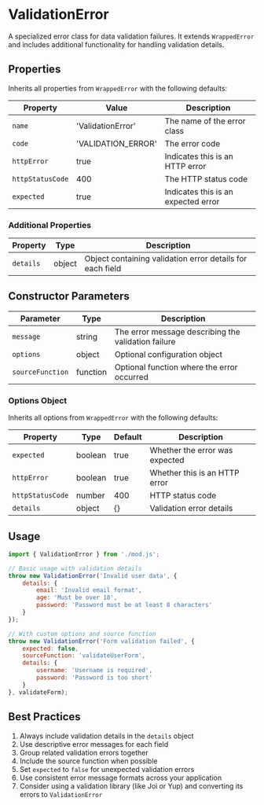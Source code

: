 # ValidationError

A specialized error class for data validation failures. It extends `WrappedError` and includes additional functionality for handling validation details.

## Properties

Inherits all properties from `WrappedError` with the following defaults:

| Property | Value | Description |
|----------|-------|-------------|
| `name` | 'ValidationError' | The name of the error class |
| `code` | 'VALIDATION_ERROR' | The error code |
| `httpError` | true | Indicates this is an HTTP error |
| `httpStatusCode` | 400 | The HTTP status code |
| `expected` | true | Indicates this is an expected error |

### Additional Properties

| Property | Type | Description |
|----------|------|-------------|
| `details` | object | Object containing validation error details for each field |

## Constructor Parameters

| Parameter | Type | Description |
|-----------|------|-------------|
| `message` | string | The error message describing the validation failure |
| `options` | object | Optional configuration object |
| `sourceFunction` | function | Optional function where the error occurred |

### Options Object

Inherits all options from `WrappedError` with the following defaults:

| Property | Type | Default | Description |
|----------|------|---------|-------------|
| `expected` | boolean | true | Whether the error was expected |
| `httpError` | boolean | true | Whether this is an HTTP error |
| `httpStatusCode` | number | 400 | HTTP status code |
| `details` | object | {} | Validation error details |

## Usage

```javascript
import { ValidationError } from './mod.js';

// Basic usage with validation details
throw new ValidationError('Invalid user data', {
    details: {
        email: 'Invalid email format',
        age: 'Must be over 18',
        password: 'Password must be at least 8 characters'
    }
});

// With custom options and source function
throw new ValidationError('Form validation failed', {
    expected: false,
    sourceFunction: 'validateUserForm',
    details: {
        username: 'Username is required',
        password: 'Password is too short'
    }
}, validateForm);
```

## Best Practices

1. Always include validation details in the `details` object
2. Use descriptive error messages for each field
3. Group related validation errors together
4. Include the source function when possible
5. Set `expected` to `false` for unexpected validation errors
6. Use consistent error message formats across your application
7. Consider using a validation library (like Joi or Yup) and converting its errors to `ValidationError` 